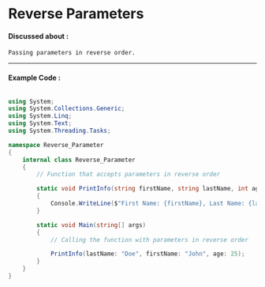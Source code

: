 # Reverse Parameters

#### Discussed about :

    Passing parameters in reverse order.

---

#### Example Code :

```c#

using System;
using System.Collections.Generic;
using System.Linq;
using System.Text;
using System.Threading.Tasks;

namespace Reverse_Parameter
{
    internal class Reverse_Parameter
    {
        // Function that accepts parameters in reverse order

        static void PrintInfo(string firstName, string lastName, int age)
        {
            Console.WriteLine($"First Name: {firstName}, Last Name: {lastName}, Age: {age}");
        }

        static void Main(string[] args)
        {
            // Calling the function with parameters in reverse order

            PrintInfo(lastName: "Doe", firstName: "John", age: 25);
        }
    }
}

```
